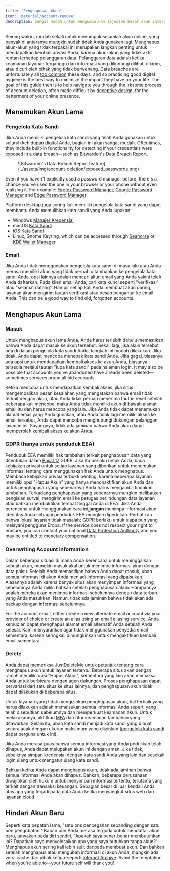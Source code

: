 ```yaml
---
title: "Penghapusan Akun"
icon: 'material/account-remove'
description: Sangat mudah untuk mengumpulkan sejumlah besar akun internet, berikut ini beberapa tips tentang cara memangkas koleksi Anda.
---
```


Seiring waktu, mudah sekali untuk menumpuk sejumlah akun online, yang banyak di antaranya mungkin sudah tidak Anda gunakan lagi. Menghapus akun-akun yang tidak terpakai ini merupakan langkah penting untuk mendapatkan kembali privasi Anda, karena akun-akun yang tidak aktif rentan terhadap pelanggaran data. Pelanggaran data adalah ketika keamanan layanan terganggu dan informasi yang dilindungi dilihat, dikirim, atau dicuri oleh pihak yang tidak berwenang. Data breaches are unfortunately all [too common](https://haveibeenpwned.com/PwnedWebsites) these days, and so practicing good digital hygiene is the best way to minimize the impact they have on your life. The goal of this guide then is to help navigate you through the irksome process of account deletion, often made difficult by [deceptive design](https://www.deceptive.design/), for the betterment of your online presence.

## Menemukan Akun Lama

### Pengelola Kata Sandi

Jika Anda memiliki pengelola kata sandi yang telah Anda gunakan untuk seluruh kehidupan digital Anda, bagian ini akan sangat mudah. Oftentimes, they include built-in functionality for detecting if your credentials were exposed in a data breach—such as Bitwarden's [Data Breach Report](https://bitwarden.com/blog/have-you-been-pwned/).

<figure markdown>
  ![Bitwarden's Data Breach Report feature](../assets/img/account-deletion/exposed_passwords.png)
</figure>

Even if you haven't explicitly used a password manager before, there's a chance you've used the one in your browser or your phone without even realizing it. For example: [Firefox Password Manager](https://support.mozilla.org/kb/password-manager-remember-delete-edit-logins), [Google Password Manager](https://passwords.google.com/intro) and [Edge Password Manager](https://support.microsoft.com/en-us/microsoft-edge/save-or-forget-passwords-in-microsoft-edge-b4beecb0-f2a8-1ca0-f26f-9ec247a3f336).

Platform desktop juga sering kali memiliki pengelola kata sandi yang dapat membantu Anda memulihkan kata sandi yang Anda lupakan:

- Windows [Manajer Kredensial](https://support.microsoft.com/en-us/windows/accessing-credential-manager-1b5c916a-6a16-889f-8581-fc16e8165ac0)
- macOS [Kata Sandi](https://support.apple.com/en-us/HT211145)
- iOS [Kata Sandi](https://support.apple.com/en-us/HT211146)
- Linux, Gnome Keyring, which can be accessed through [Seahorse](https://wiki.gnome.org/Apps/Seahorse) or [KDE Wallet Manager](https://userbase.kde.org/KDE_Wallet_Manager)

### Email

Jika Anda tidak menggunakan pengelola kata sandi di masa lalu atau Anda merasa memiliki akun yang tidak pernah ditambahkan ke pengelola kata sandi Anda, opsi lainnya adalah mencari akun email yang Anda yakini telah Anda daftarkan. Pada klien email Anda, cari kata kunci seperti "verifikasi" atau "selamat datang". Hampir setiap kali Anda membuat akun daring, layanan akan mengirim tautan verifikasi atau pesan pengantar ke email Anda. This can be a good way to find old, forgotten accounts.

## Menghapus Akun Lama

### Masuk

Untuk menghapus akun lama Anda, Anda harus terlebih dahulu memastikan bahwa Anda dapat masuk ke akun tersebut. Sekali lagi, jika akun tersebut ada di dalam pengelola kata sandi Anda, langkah ini mudah dilakukan. Jika tidak, Anda dapat mencoba menebak kata sandi Anda. Jika gagal, biasanya ada opsi untuk mendapatkan kembali akses ke akun Anda, biasanya tersedia melalui tautan "lupa kata sandi" pada halaman login. It may also be possible that accounts you've abandoned have already been deleted—sometimes services prune all old accounts.

Ketika mencoba untuk mendapatkan kembali akses, jika situs mengembalikan pesan kesalahan yang mengatakan bahwa email tidak terkait dengan akun, atau Anda tidak pernah menerima tautan reset setelah beberapa kali mencoba, maka Anda tidak memiliki akun di bawah alamat email itu dan harus mencoba yang lain. Jika Anda tidak dapat menemukan alamat email yang Anda gunakan, atau Anda tidak lagi memiliki akses ke email tersebut, Anda dapat mencoba menghubungi dukungan pelanggan layanan ini. Sayangnya, tidak ada jaminan bahwa Anda akan dapat memperoleh kembali akses ke akun Anda.

### GDPR (hanya untuk penduduk EEA)

Penduduk EEA memiliki hak tambahan terkait penghapusan data yang ditentukan dalam [Pasal 17](https://www.gdpr.org/regulation/article-17.html) GDPR. Jika itu berlaku untuk Anda, baca kebijakan privasi untuk setiap layanan yang diberikan untuk menemukan informasi tentang cara menggunakan hak Anda untuk menghapus. Membaca kebijakan privasi terbukti penting, karena beberapa layanan memiliki opsi "Hapus Akun" yang hanya menonaktifkan akun Anda dan untuk penghapusan yang sebenarnya Anda harus mengambil tindakan tambahan. Terkadang penghapusan yang sebenarnya mungkin melibatkan pengisian survei, mengirim email ke petugas perlindungan data layanan atau bahkan membuktikan tempat tinggal Anda di EEA. Jika Anda berencana untuk menggunakan cara ini,**jangan** menimpa informasi akun - identitas Anda sebagai penduduk EEA mungkin diperlukan. Perhatikan bahwa lokasi layanan tidak masalah; GDPR berlaku untuk siapa pun yang melayani pengguna Eropa. If the service does not respect your right to erasure, you can contact your national [Data Protection Authority](https://ec.europa.eu/info/law/law-topic/data-protection/reform/rights-citizens/redress/what-should-i-do-if-i-think-my-personal-data-protection-rights-havent-been-respected_en) and you may be entitled to monetary compensation.

### Overwriting Account information

Dalam beberapa situasi di mana Anda berencana untuk meninggalkan sebuah akun, mungkin masuk akal untuk menimpa informasi akun dengan data palsu. Setelah Anda memastikan bahwa Anda dapat masuk, ubah semua informasi di akun Anda menjadi informasi yang dipalsukan. Alasannya adalah karena banyak situs akan menyimpan informasi yang sebelumnya Anda miliki bahkan setelah penghapusan akun. Harapannya adalah mereka akan menimpa informasi sebelumnya dengan data terbaru yang Anda masukkan. Namun, tidak ada jaminan bahwa tidak akan ada backup dengan informasi sebelumnya.

For the account email, either create a new alternate email account via your provider of choice or create an alias using an [email aliasing service](../email.md#email-aliasing-services). Anda kemudian dapat menghapus alamat email alternatif Anda setelah Anda selesai. Kami menyarankan agar tidak menggunakan penyedia email sementara, karena seringkali dimungkinkan untuk mengaktifkan kembali email sementara.

### Delete

Anda dapat memeriksa [JustDeleteMe](https://justdeleteme.xyz) untuk petunjuk tentang cara menghapus akun untuk layanan tertentu. Beberapa situs akan dengan ramah memiliki opsi "Hapus Akun ", sementara yang lain akan memaksa Anda untuk berbicara dengan agen dukungan. Proses penghapusan dapat bervariasi dari satu situs ke situs lainnya, dan penghapusan akun tidak dapat dilakukan di beberapa situs.

Untuk layanan yang tidak mengizinkan penghapusan akun, hal terbaik yang harus dilakukan adalah memalsukan semua informasi Anda seperti yang telah disebutkan sebelumnya dan memperkuat keamanan akun. Untuk melakukannya, aktifkan [MFA](multi-factor-authentication.md) dan fitur keamanan tambahan yang ditawarkan. Selain itu, ubah kata sandi menjadi kata sandi yang dibuat secara acak dengan ukuran maksimum yang diizinkan ([pengelola kata sandi](../passwords.md) dapat berguna untuk ini).

Jika Anda merasa puas bahwa semua informasi yang Anda pedulikan telah dihapus, Anda dapat melupakan akun ini dengan aman. Jika tidak, sebaiknya simpan kredensial dengan kata sandi Anda yang lain dan sesekali login ulang untuk mengatur ulang kata sandi.

Bahkan ketika Anda dapat menghapus akun, tidak ada jaminan bahwa semua informasi Anda akan dihapus. Bahkan, beberapa perusahaan diwajibkan oleh hukum untuk menyimpan informasi tertentu, terutama yang terkait dengan transaksi keuangan. Sebagian besar di luar kendali Anda atas apa yang terjadi pada data Anda ketika menyangkut situs web dan layanan cloud.

## Hindari Akun Baru

Seperti kata pepatah lama, "satu ons pencegahan sebanding dengan satu pon pengobatan." Kapan pun Anda merasa tergoda untuk mendaftar akun baru, tanyakan pada diri sendiri, "Apakah saya benar-benar membutuhkan ini? Dapatkah saya menyelesaikan apa yang saya butuhkan tanpa akun?" Menghapus akun sering kali lebih sulit daripada membuat akun. Dan bahkan setelah menghapus atau mengubah informasi di akun Anda, mungkin ada versi cache dari pihak ketiga-seperti [Internet Archive](https://archive.org/). Avoid the temptation when you're able to—your future self will thank you!

